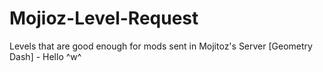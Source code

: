 # Mojioz-Level-Request
Levels that are good enough for mods sent in Mojitoz's Server [Geometry Dash]    - Hello ^w^
